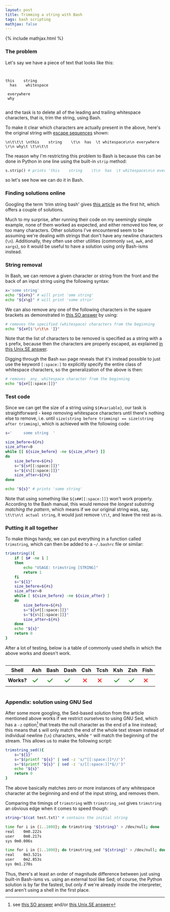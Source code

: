 ```yaml
---
layout: post
title: Trimming a string with Bash
tags: bash scripting
mathjax: false
---
```

{% include mathjax.html %}


### The problem

Let's say we have a piece of text that looks like this:

```plaintext

			 
this    string    	
  has  	 whitespace

 everywhere 
 why	 	
		 
```

and the task is to delete all of the leading and trailing whitespace characters, that is, trim the string, using Bash.

To make it clear which characters are actually present in the above, here's the original string with [escape sequences][escape-wikipedia] shown:

```plaintext
\n\t\t\t \nthis    string    \t\n  has  \t whitespace\n\n everywhere \r\n why\t \t\n\t\t 
```

The reason why I'm restricting this problem to Bash is because this can be done in Python in one line using the built-in `strip` method:

```python
s.strip() # prints 'this    string    \t\n  has  \t whitespace\n\n everywhere \r\n why'
```

so let's see how we can do it in Bash.

### Finding solutions online

Googling the term 'trim string bash' gives [this article][trim-string] as the first hit, which offers a couple of solutions.

Much to my surprise, after running their code on my seemingly simple example, none of them worked as expected, and either removed too few, or too many characters.
Other solutions I've encountered seem to be assuming we're dealing with strings that don't have any newline characters (`\n`).
Additionally, they often use other utilities (commonly `sed`, `awk`, and `xargs`), so it would be useful to have a solution using only Bash-isms instead.

### String removal

In Bash, we can remove a given character or string from the front and the back of an input string using the following syntax:

```bash
x='some string'
echo "${x#s}" # will print 'ome string'
echo "${x%g}" # will print 'some strin'
```

We can also remove any one of the following characters in the square brackets as demonstrated in [this SO answer][so-whitespace] by using:

```bash
# removes the specified (whitespace) characters from the beginning
echo "${x#[$'\r\t\n ']}"
```

Note that the list of characters to be removed is specified as a string with a `$` prefix, because then the characters are properly escaped, as explained [in this Unix.SE answer][dollar].

Digging through the Bash `man` page reveals that it's instead possible to just use the keyword `[:space:]` to explicitly specify the entire class of whitespace characters, so the generalization of the above is then:

```bash
# removes _any_ whitespace character from the beginning
echo "${x#[[:space:]]}"
```

### Test code

Since we can get the size of a string using `${#variable}`, our task is straightforward - keep removing whitespace characters until there's nothing else to remove, i.e. until `size(string before trimming) == size(string after trimming)`, which is achieved with the following code:

```bash
s='		some string  '

size_before=${#s}
size_after=0
while [[ ${size_before} -ne ${size_after} ]]
do
	size_before=${#s}
	s="${s#[[:space:]]}"
	s="${s%[[:space:]]}"
	size_after=${#s}
done

echo "${s}" # prints 'some string'
```

Note that using something like `${s##[[:space:]]}` won't work properly.
According to the Bash manual, this would remove the _longest substring matching the pattern_, which means if we our original string was, say, `\t\t\n\t actual string`, it would just remove `\t\t`, and leave the rest as-is.

### Putting it all together

To make things handy, we can put everything in a function called `trimstring`, which can then be added to a `~/.bashrc` file or similar:

```bash
trimstring(){
    if [ $# -ne 1 ]
    then
        echo "USAGE: trimstring [STRING]"
        return 1
    fi
    s="${1}"
    size_before=${#s}
    size_after=0
    while [ ${size_before} -ne ${size_after} ]
    do
        size_before=${#s}
        s="${s#[[:space:]]}"
        s="${s%[[:space:]]}"
        size_after=${#s}
    done
    echo "${s}"
    return 0
}
```

After a lot of testing, below is a table of commonly used shells in which the above works and doesn't work.

[//]: # (make the table overflow if it's too wide to display; usually on mobile devices)
[//]: # (see:)
[//]: # (https://www.w3schools.com/css/css_overflow.asp)
[//]: # (https://stackoverflow.com/a/36507265)
[//]: # (https://stackoverflow.com/a/41085526)

<style type="text/css">
.table-wrapper {

  overflow-x: auto;

}
</style>

<div class="table-wrapper" markdown="block">

| **Shell** | Ash | Bash | Dash | Csh | Tcsh | Ksh | Zsh | Fish |
| -- | -- | -- | -- | -- | -- | -- | -- | -- |
**Works?** | <span style="color:green;font-size:25px">✓</span> | <span style="color:green;font-size:25px">✓</span> | <span style="color:green;font-size:25px">✓</span> | <span style="color:red;font-size:25px">✗</span> | <span style="color:red;font-size:25px">✗</span> |  <span style="color:green;font-size:25px">✓</span> | <span style="color:green;font-size:25px">✓</span> | <span style="color:red;font-size:25px">✗</span> |

</div>

### Appendix: solution using GNU Sed

After some more googling, the Sed-based solution from the article mentioned above works if we restrict ourselves to using GNU Sed, which has a `-z` option[^sed-z] that treats the null character as the end of a line instead; this means that `$` will only match the end of the whole text stream instead of individual newline (`\n`) characters, while `^` will match the beginning of the stream.
This allows us to make the following script:

```bash
trimstring_sed(){
	s="${1}"
	s="$(printf "${s}" | sed -z 's/^[[:space:]]*//')"
	s="$(printf "${s}" | sed -z 's/[[:space:]]*$//')"
	echo "${s}"
	return 0
}
```

The above basically matches zero or more instances of any whitespace character at the beginning and end of the input string, and removes them.

Comparing the timings of `trimstring` with `trimstring_sed` gives `trimstring` an obvious edge when it comes to speed though:

```bash
string="$(cat test.txt)" # contains the initial string

time for i in {1..1000}; do trimstring "${string}" > /dev/null; done
real	0m0.222s
user	0m0.217s
sys	0m0.006s

time for i in {1..1000}; do trimstring_sed "${string}" > /dev/null; done
real	0m3.521s
user	0m2.853s
sys	0m1.270s
```

Thus, there's at least an order of magnitude difference between just using built-in Bash-isms vs. using an external tool like Sed; of course, the Python solution is by far the fastest, but only if we're already inside the interpreter, and aren't using a shell in the first place.

[escape-wikipedia]: https://en.wikipedia.org/wiki/Escape_sequences_in_C#Table_of_escape_sequences
[so-whitespace]: https://stackoverflow.com/a/19347380
[dollar]: https://unix.stackexchange.com/a/48122
[wiki-whitespace]: https://en.wikipedia.org/wiki/Whitespace_character#Unicode
[trim-string]: https://linuxhint.com/trim_string_bash/
[^sed-z]: see [this SO answer](https://stackoverflow.com/a/52538392) and/or [this Unix.SE answer](https://unix.stackexchange.com/a/525524)
